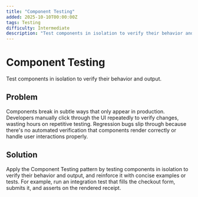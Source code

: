 ```yaml
---
title: "Component Testing"
added: 2025-10-10T00:00:00Z
tags: Testing
difficulty: Intermediate
description: "Test components in isolation to verify their behavior and output."
---
```

# Component Testing

Test components in isolation to verify their behavior and output.

## Problem

Components break in subtle ways that only appear in production. Developers manually click through the UI repeatedly to verify changes, wasting hours on repetitive testing. Regression bugs slip through because there's no automated verification that components render correctly or handle user interactions properly.

## Solution

Apply the Component Testing pattern by testing components in isolation to verify their behavior and output, and reinforce it with concise examples or tests. For example, run an integration test that fills the checkout form, submits it, and asserts on the rendered receipt.
